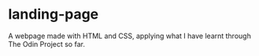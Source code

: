 # landing-page
A webpage made with HTML and CSS, applying what I have learnt through The Odin Project so far.
